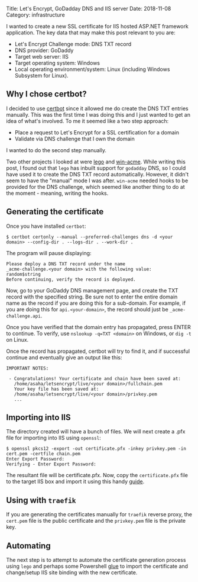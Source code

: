 Title: Let's Encrypt, GoDadday DNS and IIS server
Date: 2018-11-08
Category: infrastructure

I wanted to create a new SSL certificate for IIS hosted ASP.NET framework application. The key data that may
make this post relevant to you are:

- Let's Encrypt Challenge mode: DNS TXT record
- DNS provider: GoDaddy
- Target web server: IIS
- Target operating system: Windows
- Local operating environment/system: Linux (including Windows Subsystem for Linux).

## Why I chose certbot?

I decided to use [certbot](https://certbot.eff.org/) since it allowed me do create the DNS TXT entries manually. This
was the first time I was doing this and I just wanted to get an idea of what's involved. To me it seemed like a two
step approach:

- Place a request to Let's Encrypt for a SSL certification for a domain
- Validate via DNS challenge that I own the domain

I wanted to do the second step manually.

Two other projects I looked at were [lego](https://github.com/xenolf/lego) and [win-acme](https://github.com/PKISharp/win-acme). While writing this post, I found out that `lego` has inbuilt support for `godadday` DNS, 
so I could have used it to create the DNS TXT record automatically. However, it didn't seem to have the "manual" mode
I was after. `win-acme` needed hooks to be provided for the DNS challenge, which seemed like another thing to do 
at the moment - meaning, writing the hooks.

## Generating the certificate

Once you have installed `certbot`:

```
$ certbot certonly --manual --preferred-challenges dns -d <your domain> --config-dir . --logs-dir . --work-dir .
```

The program will pause displaying:

```
Please deploy a DNS TXT record under the name
_acme-challenge.<your domain> with the following value:
random$string
Before continuing, verify the record is deployed.
```

Now, go to your GoDaddy DNS management page, and create the TXT record with the specified string. Be sure not to enter
the entire domain name as the record if you are doing this for a sub-domain. For example, if you are doing this for
`api.<your-domain>`, the record should just be `_acme-challenge.api`.  

Once you  have verified that the domain entry has propagated, press ENTER to continue. To verify, use `nslookup -q=TXT <domain>`
on Windows, or `dig -t` on Linux.

Once the record has propagated, certbot will try to find it, and if successful continue and eventually give an 
output like this:

```
IMPORTANT NOTES:

 - Congratulations! Your certificate and chain have been saved at:
   /home/asaha/letsencrypt/live/<your domain>/fullchain.pem
   Your key file has been saved at:
   /home/asaha/letsencrypt/live/<your domain>/privkey.pem
   ...
```

## Importing into IIS

The directory created will have a bunch of files. We will next create a .pfx file for importing into IIS using `openssl`:

```
$ openssl pkcs12 -export -out certificate.pfx -inkey privkey.pem -in cert.pem -certfile chain.pem
Enter Export Password:
Verifying - Enter Export Password:
```

The resultant file will be certificate.pfx. Now, copy the `certificate.pfx` file to the target IIS box and import
it using this handy [guide](https://www.digicert.com/ssl-support/pfx-import-export-iis-7.htm).

## Using with `traefik`

If you are generating the certificates manually for `traefik` reverse proxy, the `cert.pem` file is the public
certificate and the `privkey.pem` file is the private key.

## Automating

The next step is to attempt to automate the certificate generation process using `lego` and perhaps some Powershell [glue](https://docs.microsoft.com/en-us/powershell/module/pkiclient/?view=win10-ps) to import the certificate and change/setup
IIS site binding with the new certificate.
